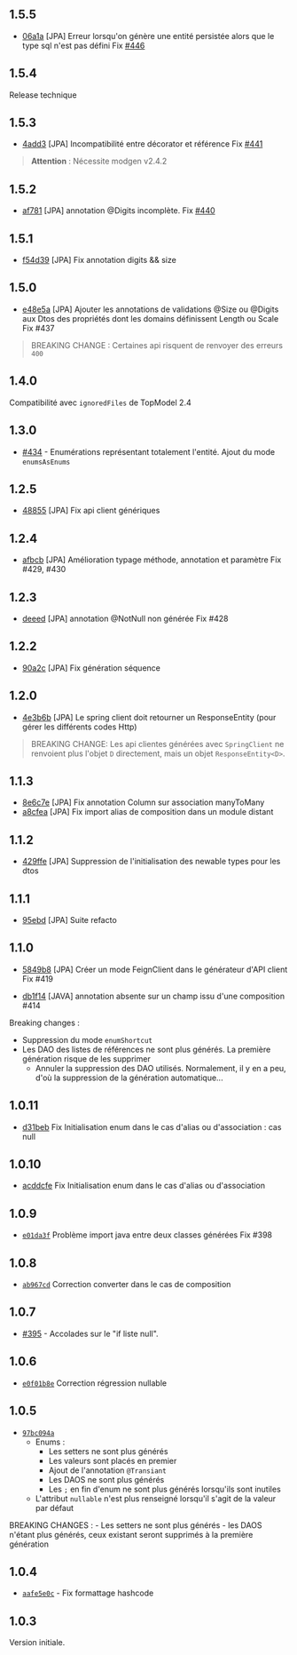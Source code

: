 ## 1.5.5

- [06a1a](https://github.com/klee-contrib/topmodel/commit/06a1a02dbfb8361e918744f588d82de084805b13) [JPA] Erreur lorsqu'on génère une entité persistée alors que le type sql n'est pas défini
Fix [#446](https://github.com/klee-contrib/topmodel/issues/446)

## 1.5.4

Release technique

## 1.5.3

- [4add3](https://github.com/klee-contrib/topmodel/commit/4add3156138fae8612ff1f511a4c460d929c00ea) [JPA] Incompatibilité entre décorator et référence Fix [#441](https://github.com/klee-contrib/topmodel/issues/441)

> **Attention** : Nécessite modgen v2.4.2

## 1.5.2

- [af781](https://github.com/klee-contrib/topmodel/commit/af7812819384051ca347c2c207fdc4f26ea7fb5a) [JPA] annotation @Digits incomplète. Fix [#440](https://github.com/klee-contrib/topmodel/issues/440)

## 1.5.1

- [f54d39](https://github.com/klee-contrib/topmodel/commit/f54d3932d6cf316ed6d49b0f006fd4572bf826a8) [JPA] Fix annotation digits && size

## 1.5.0

- [e48e5a](https://github.com/klee-contrib/topmodel/commit/e48e5a0e1ec3ab5634cb0ac4d5af78c55c8bfae7) [JPA] Ajouter les annotations de validations @Size ou @Digits aux Dtos des propriétés dont les domains définissent Length ou Scale 
  Fix #437

> BREAKING CHANGE : Certaines api risquent de renvoyer des erreurs `400`

## 1.4.0

Compatibilité avec `ignoredFiles` de TopModel 2.4

## 1.3.0

- [#434](https://github.com/klee-contrib/topmodel/pull/434) - Enumérations représentant totalement l'entité. Ajout du mode `enumsAsEnums`

## 1.2.5

- [48855](https://github.com/klee-contrib/topmodel/commit/48855ffee1a89e8157770b720c3dbc72aa563241) [JPA] Fix api client génériques

## 1.2.4

- [afbcb](https://github.com/klee-contrib/topmodel/commit/afbcbd1801f334cf660dfceba430ec0090eb8bbd) [JPA] Amélioration typage méthode, annotation et paramètre Fix #429, #430

## 1.2.3

- [deeed](https://github.com/klee-contrib/topmodel/commit/deeed8d1703ee0009d642b681469f01a65abcabb) [JPA] annotation @NotNull non générée Fix #428


## 1.2.2

- [90a2c](https://github.com/klee-contrib/topmodel/commit/90a2c757fd7580dddd0bce938374db702db853a2) [JPA] Fix génération séquence

## 1.2.0

- [4e3b6b](https://github.com/klee-contrib/topmodel/commit/4e3b6b7072937a40aa0717b585c0bf231908d5e7) [JPA] Le spring client doit retourner un ResponseEntity (pour gérer les différents codes Http)

> BREAKING CHANGE: Les api clientes générées avec `SpringClient` ne renvoient plus l'objet `D` directement, mais un objet `ResponseEntity<D>`.

## 1.1.3

- [8e6c7e](https://github.com/klee-contrib/topmodel/commit/8e6c7e91211edf29108254fc0aef630157c69c90) [JPA] Fix annotation Column sur association manyToMany
- [a8cfea](https://github.com/klee-contrib/topmodel/commit/a8cfea155d4bcfe6d196cd9e8de2e529d16dea98) [JPA] Fix import alias de composition dans un module distant


## 1.1.2

- [429ffe](https://github.com/klee-contrib/topmodel/commit/429ffe4fc8c135fa4b13d36300b7875b7568206d) [JPA] Suppression de l'initialisation des newable types pour les dtos

## 1.1.1

- [95ebd](https://github.com/klee-contrib/topmodel/commit/95ebd7e79a6e482aaa6b7268fd6efe3084a26ff1) [JPA] Suite refacto

## 1.1.0

- [5849b8](https://github.com/klee-contrib/topmodel/commit/5849b8a30aa2a69954bc9fd2a6d2957ae1c52a82) [JPA] Créer un mode FeignClient dans le générateur d'API client
  Fix #419

- [db1f14](https://github.com/klee-contrib/topmodel/commit/db1f14fd5aa5e71f9667a448f419dfa5838b42dc) [JAVA] annotation absente sur un champ issu d'une composition #414

Breaking changes :
- Suppression du mode `enumShortcut`
- Les DAO des listes de références ne sont plus générés. La première génération risque de les supprimer
  - Annuler la suppression des DAO utilisés. Normalement, il y en a peu, d'où la suppression de la génération automatique...

## 1.0.11
- [d31beb](https://github.com/klee-contrib/topmodel/commit/d31beb5e0d42178e62f6b19316abcbbccde8884d) Fix Initialisation enum dans le cas d'alias ou d'association : cas null

## 1.0.10
- [acddcfe](https://github.com/klee-contrib/topmodel/commit/acddcfe1ed07577a7188768d674ee805764da6d4) Fix Initialisation enum dans le cas d'alias ou d'association

## 1.0.9

- [`e01da3f`](https://github.com/klee-contrib/topmodel/commit/e01da3f1d3b8c0dc39fe1eb8e206b953efb4b882) Problème import java entre deux classes générées Fix #398

## 1.0.8

- [`ab967cd`](https://github.com/klee-contrib/topmodel/commit/ab967cd621e914618d141d62d5182f113fbc306c) Correction converter dans le cas de composition

## 1.0.7

- [#395](https://github.com/klee-contrib/topmodel/pull/395) - Accolades sur le "if liste null".

## 1.0.6

- [`e0f01b8e`](https://github.com/klee-contrib/topmodel/commit/e0f01b8ea3d404aa196cfacd85f85564462bf581) Correction régression nullable

## 1.0.5

- [`97bc094a`](https://github.com/klee-contrib/topmodel/commit/97bc094a94e52167fd0bb86d1aca5308dbfc0593)
  - Enums :
    - Les setters ne sont plus générés
    - Les valeurs sont placés en premier
    - Ajout de l'annotation `@Transiant`
    - Les DAOS ne sont plus générés
    - Les `;` en fin d'enum ne sont plus générés lorsqu'ils sont inutiles
  - L'attribut `nullable` n'est plus renseigné lorsqu'il s'agit de la valeur par défaut

BREAKING CHANGES : - Les setters ne sont plus générés - les DAOS n'étant plus générés, ceux existant seront supprimés à la première génération

## 1.0.4

- [`aafe5e0c`](https://github.com/klee-contrib/topmodel/commit/aafe5e0c0b286a610e783d41d06da9ff74232c6a) - Fix formattage hashcode

## 1.0.3

Version initiale.
